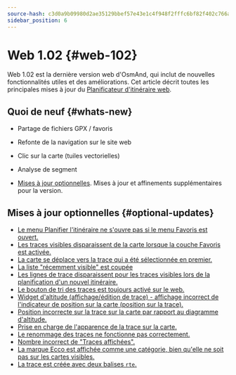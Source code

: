 ```yaml
---
source-hash: c3d0a9b09980d2ae35129bbef57e43e1c4f948f2fffc6bf82f402c766a05620e
sidebar_position: 6
---
```


# Web 1.02 {#web-102}

Web 1.02 est la dernière version web d'OsmAnd, qui inclut de nouvelles fonctionnalités utiles et des améliorations. Cet article décrit toutes les principales mises à jour du [Planificateur d'itinéraire web](../user/web/index.md).


## Quoi de neuf {#whats-new}

- Partage de fichiers GPX / favoris
- Refonte de la navigation sur le site web
- Clic sur la carte (tuiles vectorielles)
- Analyse de segment


- [Mises à jour optionnelles](#optional-updates). Mises à jour et affinements supplémentaires pour la version.


## Mises à jour optionnelles {#optional-updates}

- [Le menu Planifier l'itinéraire ne s'ouvre pas si le menu Favoris est ouvert.](https://github.com/osmandapp/web/issues/706)
- [Les traces visibles disparaissent de la carte lorsque la couche Favoris est activée.](https://github.com/osmandapp/web/issues/746)
- [La carte se déplace vers la trace qui a été sélectionnée en premier.](https://github.com/osmandapp/web/issues/728)
- [La liste "récemment visible" est coupée](https://github.com/osmandapp/web/issues/743)
- [Les lignes de trace disparaissent pour les traces visibles lors de la planification d'un nouvel itinéraire.](https://github.com/osmandapp/web/issues/745)
- [Le bouton de tri des traces est toujours activé sur le web.](https://github.com/osmandapp/web/issues/649)
- [Widget d'altitude (affichage/édition de trace) - affichage incorrect de l'indicateur de position sur la carte (position sur la trace).](https://github.com/osmandapp/web/issues/767)
- [Position incorrecte sur la trace sur la carte par rapport au diagramme d'altitude.](https://github.com/osmandapp/web/issues/727)
- [Prise en charge de l'apparence de la trace sur la carte.](https://github.com/osmandapp/web/issues/711)
- [Le renommage des traces ne fonctionne pas correctement.](https://github.com/osmandapp/web/issues/744)
- [Nombre incorrect de "Traces affichées".](https://github.com/osmandapp/web/issues/798)
- [La marque Ecco est affichée comme une catégorie, bien qu'elle ne soit pas sur les cartes visibles.](https://github.com/osmandapp/web/issues/807)
- [La trace est créée avec deux balises `rte`.](https://github.com/osmandapp/OsmAnd-iOS/issues/4466)